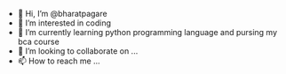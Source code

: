 - 👋 Hi, I’m @bharatpagare
- 👀 I’m interested in coding
- 🌱 I’m currently learning python programming language and pursing my bca course
- 💞️ I’m looking to collaborate on ...
- 📫 How to reach me ...

<!---
bharatpagare/bharatpagare is a ✨ special ✨ repository because its `README.md` (this file) appears on your GitHub profile.
You can click the Preview link to take a look at your changes.
--->
